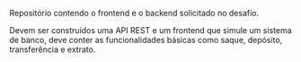 Repositório contendo o frontend e o backend solicitado no desafio. 

Devem ser construídos uma API REST e um frontend que simule um sistema de banco, deve conter as funcionalidades básicas como saque, depósito, transferência e extrato.
